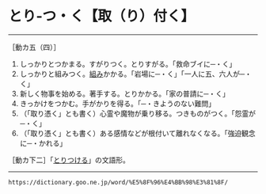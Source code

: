 # とり‐つ・く【取（り）付く】
---------------------

［動カ五（四）］

1.  しっかりとつかまる。すがりつく。とりすがる。「救命ブイに─・く」
2.  しっかりと組みつく。[組み](くみ（組）)かかる。「岩場に─・く」「一人に五、六人が─・く」
3.  新しく物事を始める。著手する。とりかかる。「家の普請に─・く」
4.  きっかけをつかむ。手がかりを得る。「─・きようのない難問」
5.  （「取り憑く」とも書く）心霊や魔物が乗り移る。つきものがつく。「怨霊が─・く」
6.  （「取り憑く」とも書く）ある感情などが根付いて離れなくなる。「強迫観念に─・かれる」
    
［動カ下二］「[とりつける](https://dictionary.goo.ne.jp/word/%E5%8F%96%E4%BB%98%E3%81%91%E3%82%8B/#jn-161248)」の文語形。

---
`https://dictionary.goo.ne.jp/word/%E5%8F%96%E4%BB%98%E3%81%8F/`